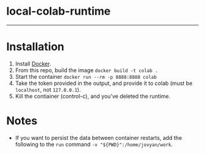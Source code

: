 # local-colab-runtime
---
# Installation 
1. Install [Docker](https://docs.docker.com/get-docker/). 
2. From this repo, build the image `docker build -t colab .`
3. Start the container `docker run --rm -p 8888:8888 colab`
4. Take the token provided in the output, and provide it to colab (must be `localhost`, not `127.0.0.1`). 
5. Kill the contiainer (control-c), and you've deleted the runtime. 

# Notes
- If you want to persist the data between container restarts, add the following to the `run` command `-v "${PWD}":/home/jovyan/work`. 
